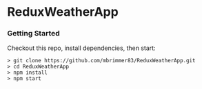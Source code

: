 # ReduxWeatherApp

### Getting Started
Checkout this repo, install dependencies, then start:

```
> git clone https://github.com/mbrimmer83/ReduxWeatherApp.git
> cd ReduxWeatherApp
> npm install
> npm start
```
